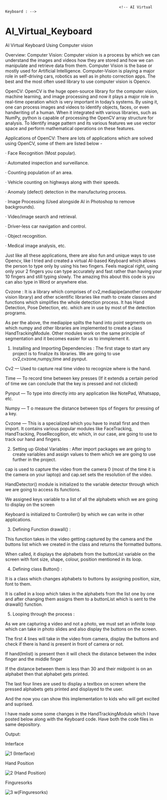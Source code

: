                                                        <!-- AI Virtual Keyboard : -->

# AI_Virtual_Keyboard
 
AI Virtual Keyboard Using Computer vision

Overview:
Computer Vision:
Computer vision is a process by which we can understand the images and videos how they are stored and how we can manipulate and retrieve data from them. Computer Vision is the base or mostly used for Artificial Intelligence. Computer-Vision is playing a major role in self-driving cars, robotics as well as in photo correction apps. The best and the most often used library to use computer vision is Opencv.

OpenCV:
OpenCV is the huge open-source library for the computer vision, machine learning, and image processing and now it plays a major role in real-time operation which is very important in today’s systems. By using it, one can process images and videos to identify objects, faces, or even handwriting of a human. When it integrated with various libraries, such as NumPy, python is capable of processing the OpenCV array structure for analysis. To Identify image pattern and its various features we use vector space and perform mathematical operations on these features.

Applications of OpenCV:
There are lots of applications which are solved using OpenCV, some of them are listed below -

· Face Recognition (Most popular).

· Automated inspection and surveillance.

· Counting population of an area.

· Vehicle counting on highways along with their speeds.

· Anomaly (defect) detection in the manufacturing process.

· Image Processing (Used alongside AI in Photoshop to remove backgrounds).

· Video/image search and retrieval.

· Driver-less car navigation and control.

· Object recognition.

· Medical image analysis, etc.

Just like all these applications, there are also fun and unique ways to use Opencv, like I tried and created a virtual AI-based Keyboard which allows the person to type only by using his two fingers. Feels magical right, using only your 2 fingers you can type accurately and fast rather than having your 10 fingers and still typing slowly. The amazing this about this code is you can also type in Word or anywhere else.


Cvzone :
It is a library which comprises of cv2,mediapipe(another computer vision library) and other scientific libraries like math to create classes and functions which simplifies the whole detection process. It has Hand Detection, Pose Detection, etc. which are in use by most of the detection programs.



<!-- How mediapipe’s detection works -->
As per the above, the mediapipe spilts the hand into point segments on which numpy and other libraries are implemented to create a class HandTrackingModule.
Other modules work on the same principle of segmentation and it becomes easier for us to immplement it.


<!-- Building the project -->
1) Installing and Importing Dependencies :
The first stage to start any project is to finalize its libraries. We are going to use cv2,cvzone,numpy,time and pynput.

Cv2 — Used to capture real time video to recognize where is the hand.

Time — To record time between key presses (If it extends a certain period of time we can conclude that the key is pressed and not clicked)

Pynput — To type into directly into any application like NotePad, Whatsapp, etc.

Numpy — T o measure the distance between tips of fingers for pressing of a key.

Cvzone — This is a specialized which you have to install first and then import. It contains various popular modules like FaceTracking, HandTracking, PoseRecogition, etc which, in our case, are going to use to track our hand and fingers.



2) Setting up Global Variables :
After import packages we are going to create variables and assign values to them which we are going to use further in the project.

cap is used to capture the video from the camera 0 (most of the time it is the camera on your laptop) and cap.set sets the resolution of the video.

HandDetector() module is initialized to the variable detector through which we are going to access its functions.

We assigned keys variable to a list of all the alphabets which we are going to display on the screen

Keyboard is initialized to Controller() by which we can write in other applications.




3) Defining Function drawall() :

This function takes in the video getting captured by the camera and the buttons list which we created in the class and returns the formatted buttons.

When called, it displays the alphabets from the buttonList variable on the screen with font size, shape, colour, position mentioned in its loop.



4) Defining class Button() :

<!-- class Button() -->
It is a class which changes alphabets to buttons by assigning position, size, font to them.

It is called in a loop which takes in the alphabets from the list one by one and after changing them assigns them to a buttonList which is sent to the drawall() function.



5) Looping through the process :

<!-- For capturing and printing the data -->
As we are capturing a video and not a photo, we must set an infinite loop which can take in photo slides and also display the buttons on the screen.

The first 4 lines will take in the video from camera, display the buttons and check if there is hand is present in front of camera or not.

If hand(lmlist) is present then it will check the distance between the index finger and the middle finger

If the distance between them is less than 30 and their midpoint is on an alphabet then that alphabet gets printed.

The last four lines are used to display a textbox on screen where the pressed alphabets gets printed and displayed to the user.

And the now you can show this implementation to kids who will get excited and suprised.

I have made some some changes in the HandTrackingModule which I have posted below along with the Keyboard code. Have both the code files in same depository.



Output:


Interface

![1 (Interface)](https://github.com/user-attachments/assets/46aa65a3-1bf1-4070-90ef-99845130da7f)

Hand Position

![2 (Hand Position)](https://github.com/user-attachments/assets/650fb893-60e9-49fb-8085-f2f36b79f20d)

Finguresorks

   ![3  w(Finguresorks)](https://github.com/user-attachments/assets/90d3942d-f12c-488a-9278-ce3849c05b22)
   
